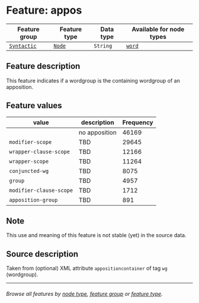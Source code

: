 # Feature: appos

Feature group | Feature type | Data type | Available for node types
---  | --- | --- | ---
[`Syntactic`](featuresbygroup.md#syntactic-features) | [`Node`](featuresbyfeaturetype.md#node-features)  | `String` | [`word`](featuresbynodetype.md#word-nodes)

## Feature description 

This feature indicates if a wordgroup is the containing wordgroup of an apposition.

## Feature values 

value | description | Frequency
---  | --- | --- 
` ` | no apposition | 46169
`modifier-scope` | TBD | 29645
`wrapper-clause-scope` | TBD | 12166
`wrapper-scope` | TBD | 11264
`conjuncted-wg` | TBD | 8075
`group` | TBD | 4957
`modifier-clause-scope` | TBD |	1712
`apposition-group` | TBD | 891

## Note

This use and meaning of this feature is not stable (yet) in the source data.

## Source description

Taken from (optional) XML attribute `appositioncontainer` of tag `wg` (wordgroup).

---
###### *Browse all features by [node type](featuresbynodetype.md#readme), [feature group](featuresbygroup.md#readme) or [feature type](featuresbyfeaturetype.md#readme).*
